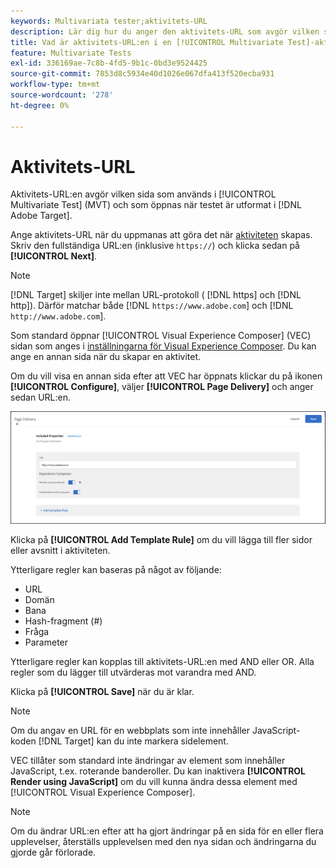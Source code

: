 ```yaml
---
keywords: Multivariata tester;aktivitets-URL
description: Lär dig hur du anger den aktivitets-URL som avgör vilken sida som används i testet och som öppnas när aktiviteten [!UICONTROL Multivariate Test] utformas med  [!DNL Adobe Target].
title: Vad är aktivitets-URL:en i en [!UICONTROL Multivariate Test]-aktivitet (MVT)?
feature: Multivariate Tests
exl-id: 336169ae-7c8b-4fd5-9b1c-0bd3e9524425
source-git-commit: 7853d8c5934e40d1026e067dfa413f520ecba931
workflow-type: tm+mt
source-wordcount: '278'
ht-degree: 0%

---
```


# Aktivitets-URL

Aktivitets-URL:en avgör vilken sida som används i [!UICONTROL Multivariate Test] (MVT) och som öppnas när testet är utformat i [!DNL Adobe Target].

Ange aktivitets-URL när du uppmanas att göra det när [aktiviteten](/help/main/c-activities/c-multivariate-testing/t-create-multivariate-test/create-multivariate-test.md) skapas. Skriv den fullständiga URL:en (inklusive `https://`) och klicka sedan på **[!UICONTROL Next]**.

>[!NOTE]
>
>[!DNL Target] skiljer inte mellan URL-protokoll ( [!DNL https] och [!DNL http]). Därför matchar både [!DNL `https://www.adobe.com`] och [!DNL `http://www.adobe.com`].

Som standard öppnar [!UICONTROL Visual Experience Composer] (VEC) sidan som anges i [inställningarna för Visual Experience Composer](/help/main/administrating-target/visual-experience-composer-set-up.md). Du kan ange en annan sida när du skapar en aktivitet.

Om du vill visa en annan sida efter att VEC har öppnats klickar du på ikonen **[!UICONTROL Configure]**, väljer **[!UICONTROL Page Delivery]** och anger sedan URL:en.

![Dialogrutan Sidleverans](/help/main/c-activities/c-multivariate-testing/t-create-multivariate-test/assets/url-config.png)

Klicka på **[!UICONTROL Add Template Rule]** om du vill lägga till fler sidor eller avsnitt i aktiviteten.

Ytterligare regler kan baseras på något av följande:

* URL
* Domän
* Bana
* Hash-fragment (#)
* Fråga
* Parameter

Ytterligare regler kan kopplas till aktivitets-URL:en med AND eller OR. Alla regler som du lägger till utvärderas mot varandra med AND.

Klicka på **[!UICONTROL Save]** när du är klar.

>[!NOTE]
>
>Om du angav en URL för en webbplats som inte innehåller JavaScript-koden [!DNL Target] kan du inte markera sidelement.

VEC tillåter som standard inte ändringar av element som innehåller JavaScript, t.ex. roterande banderoller. Du kan inaktivera **[!UICONTROL Render using JavaScript]** om du vill kunna ändra dessa element med [!UICONTROL Visual Experience Composer].

>[!NOTE]
>
>Om du ändrar URL:en efter att ha gjort ändringar på en sida för en eller flera upplevelser, återställs upplevelsen med den nya sidan och ändringarna du gjorde går förlorade.
